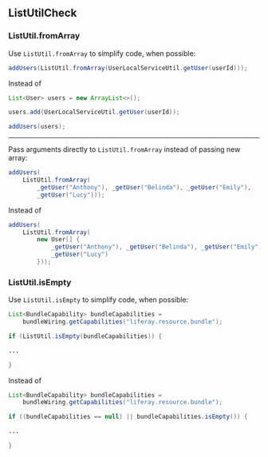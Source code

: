 ## ListUtilCheck

### ListUtil.fromArray
Use `ListUtil.fromArray` to simplify code, when possible:

```java
addUsers(ListUtil.fromArray(UserLocalServiceUtil.getUser(userId)));
```

Instead of

```java
List<User> users = new ArrayList<>();

users.add(UserLocalServiceUtil.getUser(userId));

addUsers(users);
```

---

Pass arguments directly to `ListUtil.fromArray` instead of passing new array:

```java
addUsers(
    ListUtil.fromArray(
        _getUser("Anthony"), _getUser("Belinda"), _getUser("Emily"),
        _getUser("Lucy")));
```

Instead of

```java
addUsers(
    ListUtil.fromArray(
        new User[] {
            _getUser("Anthony"), _getUser("Belinda"), _getUser("Emily"),
            _getUser("Lucy")
        }));
```

### ListUtil.isEmpty
Use `ListUtil.isEmpty` to simplify code, when possible:

```java
List<BundleCapability> bundleCapabilities =
	bundleWiring.getCapabilities("liferay.resource.bundle");

if (ListUtil.isEmpty(bundleCapabilities)) {

...

}
```

Instead of

```java
List<BundleCapability> bundleCapabilities =
	bundleWiring.getCapabilities("liferay.resource.bundle");

if ((bundleCapabilities == null) || bundleCapabilities.isEmpty()) {

...

}
```